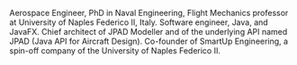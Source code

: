 Aerospace Engineer, PhD in Naval Engineering, Flight Mechanics professor at University of Naples Federico II, Italy.
Software engineer, Java, and JavaFX. Chief architect of JPAD Modeller and of the underlying API named JPAD (Java API for Aircraft Design). 
Co-founder of SmartUp Engineering, a spin-off company of the University of Naples Federico II.